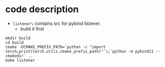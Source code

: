 # code description
- `listener\` contains src for pybind listener.
  - build it first
```
mkdir build
cd build
cmake -DCMAKE_PREFIX_PATH=`python -c "import torch;print(torch.utils.cmake_prefix_path)"`\;`python -m pybind11 --cmakedir` ..
make listener
```
<!-- cmake -DPYBIND11_PYTHON_VERSION=3.7 -DPYTHON_LIBRARY=/home/yguan/anaconda3/envs/amanda/lib/libpython3.7m.so -DPYTHON_INCLUDE_DIR=/home/yguan/anaconda3/envs/amanda/bin/python3.7m  -DCMAKE_PREFIX_PATH=`python -c "import torch;print(torch.utils.cmake_prefix_path)"`\;`python -m pybind11 --cmakedir` .. -->
